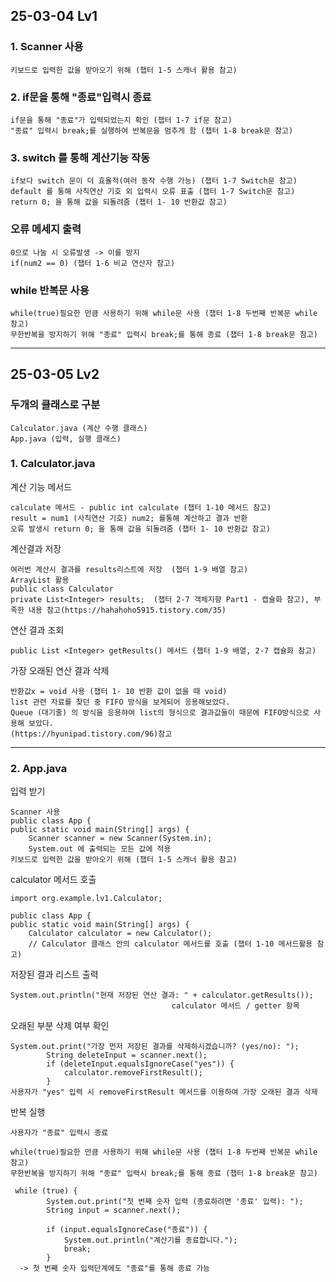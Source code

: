 ## 25-03-04 Lv1

### 1. Scanner 사용

    키보드로 입력한 값을 받아오기 위해 (챕터 1-5 스캐너 활용 참고)

### 2. if문을 통해 "종료"입력시 종료
   
    if문을 통해 "종료"가 입력되었는지 확인 (챕터 1-7 if문 참고)
    "종료" 입력시 break;를 실행하여 반복문을 멈추게 함 (챕터 1-8 break문 참고)

### 3. switch 를 통해 계산기능 작동

    if보다 switch 문이 더 효율적(여러 동작 수행 가능) (챕터 1-7 Switch문 참고)
    default 를 통해 사칙연산 기호 외 입력시 오류 표출 (챕터 1-7 Switch문 참고)
    return 0; 을 통해 값을 되돌려줌 (챕터 1- 10 반환값 참고)

### 오류 메세지 출력

    0으로 나눌 시 오류발생 -> 이를 방지 
    if(num2 == 0) (챕터 1-6 비교 연산자 참고)

### while 반복문 사용    

    while(true)필요한 만큼 사용하기 위해 while문 사용 (챕터 1-8 두번째 반복문 while 참고)
    무한반복을 방지하기 위해 "종료" 입력시 break;를 통해 종료 (챕터 1-8 break문 참고)

---

## 25-03-05 Lv2

### 두개의 클래스로 구분

    Calculator.java (계산 수행 클래스)
    App.java (입력, 실행 클래스)

###  1. Calculator.java

  계산 기능 메서드

    calculate 메서드 - public int calculate (챕터 1-10 메서드 참고)
    result = num1 (사칙연산 기호) num2; 를통해 계산하고 결과 반환
    오류 발생시 return 0; 을 통해 값을 되돌려줌 (챕터 1- 10 반환값 참고)

  계산결과 저장
  
    여러번 계산시 결과를 results리스트에 저장  (챕터 1-9 배열 참고)
    ArrayList 활용
    public class Calculator
    private List<Integer> results;  (챕터 2-7 객체지향 Part1 - 캡슐화 참고), 부족한 내용 참고(https://hahahoho5915.tistory.com/35)

 연산 결과 조회

    public List <Integer> getResults() 메서드 (챕터 1-9 배열, 2-7 캡슐화 참고)
    
 가장 오래된 연산 결과 삭제

    반환값x = void 사용 (챕터 1- 10 반환 값이 없을 때 void)
    list 관련 자료를 찾던 중 FIFO 방식을 보게되어 응용해보았다.
    Queue (대기줄) 의 방식을 응용햐여 list의 형식으로 결과값들이 때문에 FIFO방식으로 사용해 보았다. 
    (https://hyunipad.tistory.com/96)참고

---

### 2. App.java

 입력 받기

    Scanner 사용
    public class App {
    public static void main(String[] args) {
        Scanner scanner = new Scanner(System.in);
        System.out 에 출력되는 모든 값에 적용
    키보드로 입력한 값을 받아오기 위해 (챕터 1-5 스캐너 활용 참고)

 calculator 메서드 호출
 
    import org.example.lv1.Calculator;

    public class App {
    public static void main(String[] args) {
        Calculator calculator = new Calculator();
        // Calculator 클래스 안의 calculator 메서드를 호출 (챕터 1-10 메서드활용 참고)

 저장된 결과 리스트 출력

    System.out.println("현재 저장된 연산 결과: " + calculator.getResults());
                                        calculator 메서드 / getter 항목
        
        
 오래된 부분 삭제 여부 확인    

    System.out.print("가장 먼저 저장된 결과를 삭제하시겠습니까? (yes/no): ");
            String deleteInput = scanner.next();
            if (deleteInput.equalsIgnoreCase("yes")) {
                calculator.removeFirstResult();
            }
    사용자가 "yes" 입력 시 removeFirstResult 메서드를 이용하여 가장 오래된 결과 삭제

 반복 실행

    사용자가 "종료" 입력시 종료
    
    while(true)필요한 만큼 사용하기 위해 while문 사용 (챕터 1-8 두번째 반복문 while 참고)
    무한반복을 방지하기 위해 "종료" 입력시 break;를 통해 종료 (챕터 1-8 break문 참고)
     
     while (true) {
            System.out.print("첫 번째 숫자 입력 (종료하려면 '종료' 입력): ");
            String input = scanner.next();

            if (input.equalsIgnoreCase("종료")) {
                System.out.println("계산기를 종료합니다.");
                break;
            }
      -> 첫 번째 숫자 입력단계에도 "종료"를 통해 종료 가능
    
    
